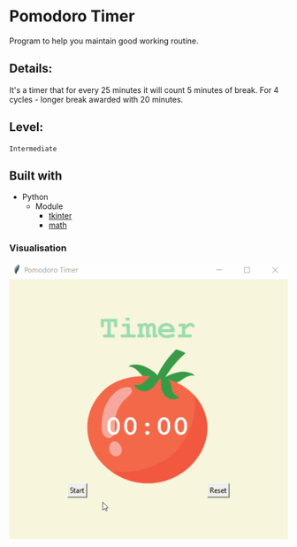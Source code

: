 # Pomodoro Timer

Program to help you maintain good working routine.

## Details:

It's a timer that for every 25 minutes it will count 5 minutes of break.
For 4 cycles - longer break awarded with 20 minutes.

## Level:
    Intermediate

## Built with
* Python
    - Module
        - [tkinter](https://docs.python.org/3/library/tkinter.html)
        - [math](https://docs.python.org/3/library/math.html)

### Visualisation

![](visualisation.gif)